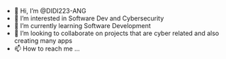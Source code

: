 - 👋 Hi, I’m @DIDI223-ANG
- 👀 I’m interested in Software Dev and Cybersecurity  
- 🌱 I’m currently learning Software Development 
- 💞️ I’m looking to collaborate on projects that are cyber related and also creating many apps
- 📫 How to reach me ...

<!---
DIDI223-ANG/DIDI223-ANG is a ✨ special ✨ repository because its `README.md` (this file) appears on your GitHub profile.
You can click the Preview link to take a look at your changes.
--->
